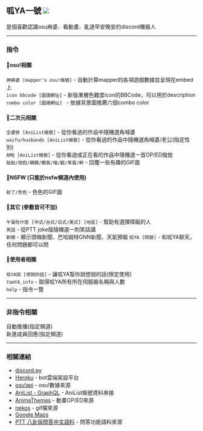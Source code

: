 ## 呱YA一號 [![](https://img.shields.io/badge/discord%20bot-invite-blue?style=for-the-badge&logo=discord)](https://discord.com/api/oauth2/authorize?client_id=877426954888962068&permissions=0&scope=bot)  
是個喜歡認識osu麻婆、看動畫、亂道早安晚安的discord機器人  

-----------
### 指令
#### 🍠osu!相關
```神麻婆 [mapper's osu!帳號]``` - 自動計算mapper的各項遊戲數據並呈現在embed上  
```icon bbcode [圖譜網址]``` - 新版漸層色難度icon的BBCode，可以用於description  
```combo color [圖譜網址] ``` - 依據背景圖推薦六個combo color

#### 🍠二次元相關
```全婆俠 [AniList帳號]``` - 從你看過的作品中隨機選角喊婆  
```waifu/husbando [AniList帳號]``` - 從你看過的作品中隨機選角喊婆/老公(指定性別)  
```AMQ [AniList帳號]``` - 從你看過或正在看的作品中隨機選一首OP/ED撥放  
```貼貼/抱抱/親親/餵我/喵/戳/笨蛋/幹``` - 回覆一些有趣的GIF圖  

#### 🍠NSFW (只能於nsfw頻道內使用)
```射了/色色``` - 色色的GIF圖  

#### 🍠其它 (參數皆可不加)
```午餐吃什麼 [中式/台式/日式/美式] [地區]``` - 幫助有選擇障礙的人  
```笑話``` - 從PTT joke版隨機選一則笑話講   
```新聞``` - 顯示頭條新聞、巴哈姆特GNN新聞、天氣預報
```呱YA [問題]``` - 和呱YA聊天，任何問題都可以問  

#### 🍠使用者相關
```呱YA說 [想說的話]``` - 讓呱YA幫你說想說的話(限定使用)  
```YamYA_info``` - 取得呱YA所有所在伺服器名稱與人數  
```help``` - 指令一覽  

-----------
### 非指令相關
自動推播(指定頻道)  
新進成員回應(指定頻道)  

-----------
### 相關連結
* [discord.py](https://discordpy.readthedocs.io/en/stable/)
* [Heroku](https://www.heroku.com) - bot雲端架設平台  
* [osu!api](https://github.com/ppy/osu-api/wiki) - osu!數據來源  
* [AniList - GraphQL](https://github.com/AniList/ApiV2-GraphQL-Docs) - AniList帳號資料串接  
* [AnimeThemes](https://github.com/LetrixZ/animethemes-api) - 動畫OP/ED來源  
* [nekos](https://github.com/Nekos-life/nekos.py) - gif檔來源  
* [Google Maps](https://github.com/googlemaps/google-maps-services-python)
* [PTT 八卦版問答中文語料](https://github.com/zake7749/Gossiping-Chinese-Corpus) - 問答功能語料來源

